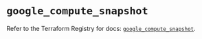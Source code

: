 # `google_compute_snapshot`

Refer to the Terraform Registry for docs: [`google_compute_snapshot`](https://registry.terraform.io/providers/hashicorp/google-beta/5.30.0/docs/resources/google_compute_snapshot).
